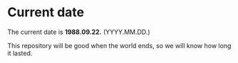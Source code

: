 # Current date

The current date is **1988.09.22.** (YYYY.MM.DD.)

This repository will be good when the world ends, so we will know how long it lasted.